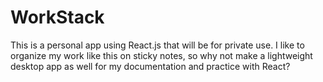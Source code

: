 # WorkStack

This is a personal app using React.js that will be for private use. I like to organize my work like this on sticky notes, so why not make a lightweight
desktop app as well for my documentation and practice with React?
